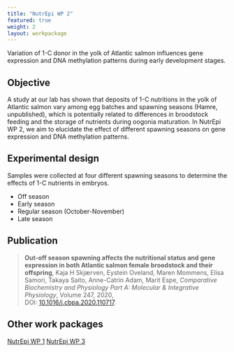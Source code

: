 ```yaml
---
title: "NutrEpi WP 2"
featured: true
weight: 2
layout: workpackage
---
```


Variation of 1-C donor in the yolk of Atlantic salmon influences gene expression and DNA methylation patterns during early development stages.

## Objective
A study at our lab has shown that deposits of 1-C nutritions in the yolk of Atlantic salmon vary among egg batches and spawning seasons (Hamre, unpublished), which is potentially related to differences in broodstock feeding and the storage of nutrients during oogonia maturation. In NutrEpi WP 2, we aim to elucidate the effect of different spawning seasons
on gene expression and DNA methylation patterns.

## Experimental design
Samples were collected at four different spawning seasons to determine the effects of 1-C nutrients in embryos.

- Off season
- Early season
- Regular season (October-November)
- Late season

## Publication
> **Out-off season spawning affects the nutritional status and gene expression in both Atlantic salmon female broodstock and their offspring**,
> Kaja H Skjærven, Eystein Oveland, Maren Mommens, Elisa Samori, Takaya Saito, Anne-Catrin Adam, Marit Espe,
> *Comparative Biochemistry and Physiology Part A: Molecular & Integrative Physiology*, Volume 247, 2020, <br />
> DOI: [10.1016/j.cbpa.2020.110717](https://doi.org/10.1016/j.cbpa.2020.110717).

## Other work packages
<a class="button button-primary" href="{{site.baseurl}}/workpackages/nutrepi-wp1/">NutrEpi WP 1</a>
<a class="button button-primary" href="{{site.baseurl}}/workpackages/nutrepi-wp3/">NutrEpi WP 3</a>
